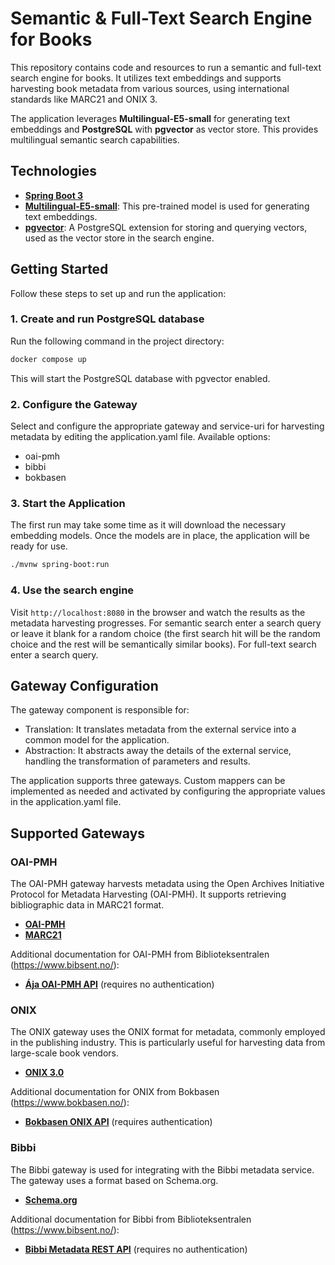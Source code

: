 # Semantic & Full-Text Search Engine for Books

This repository contains code and resources to run a semantic and full-text search engine for books. It utilizes text
embeddings and supports harvesting book metadata from various sources, using international standards like MARC21 and
ONIX 3.

The application leverages **Multilingual-E5-small** for generating text embeddings and **PostgreSQL** with **pgvector**
as vector store. This provides multilingual semantic search capabilities.

## Technologies

- **[Spring Boot 3](https://spring.io/projects/spring-boot)**
- **[Multilingual-E5-small](https://huggingface.co/intfloat/multilingual-e5-small)**: This pre-trained model is used for
  generating text embeddings.
- **[pgvector](https://github.com/pgvector/pgvector)**: A PostgreSQL extension for storing and querying vectors, used as
  the vector store in the search engine.

## Getting Started

Follow these steps to set up and run the application:

### 1. Create and run PostgreSQL database

Run the following command in the project directory:

```bash
docker compose up
```

This will start the PostgreSQL database with pgvector enabled.

### 2. Configure the Gateway

Select and configure the appropriate gateway and service-uri for harvesting metadata by editing the application.yaml
file. Available options:

- oai-pmh
- bibbi
- bokbasen

### 3. Start the Application

The first run may take some time as it will download the necessary embedding models. Once the models are in place, the
application will be ready for use.

```bash
./mvnw spring-boot:run
```

### 4. Use the search engine

Visit ```http://localhost:8080``` in the browser and watch the results as the metadata harvesting progresses. For
semantic search enter a search query or leave it blank for a random choice (the first search hit will be the random
choice and the rest will be semantically similar books). For full-text search enter a search query.

## Gateway Configuration

The gateway component is responsible for:

- Translation: It translates metadata from the external service into a common model for the application.
- Abstraction: It abstracts away the details of the external service, handling the transformation of parameters and
  results.

The application supports three gateways. Custom mappers can be implemented as needed and activated by configuring the
appropriate values in the application.yaml file.

## Supported Gateways

### OAI-PMH

The OAI-PMH gateway harvests metadata using the Open Archives Initiative Protocol for Metadata Harvesting (OAI-PMH). It
supports retrieving bibliographic data in MARC21 format.

- **[OAI-PMH](https://www.openarchives.org/pmh/)**
- **[MARC21](https://www.loc.gov/marc/bibliographic/)**

Additional documentation for OAI-PMH from Biblioteksentralen (https://www.bibsent.no/):

- **[Ája OAI-PMH API](https://doc.aja.bs.no/hente/bibliografiske-data/oai-pmh.html)** (requires no authentication)

### ONIX

The ONIX gateway uses the ONIX format for metadata, commonly employed in the publishing industry. This is particularly
useful for harvesting data from large-scale book vendors.

- **[ONIX 3.0](https://www.editeur.org/93/Release-3.0-and-3.1-Downloads/)**

Additional documentation for ONIX from Bokbasen (https://www.bokbasen.no/):

- **[Bokbasen ONIX API](https://bokbasen.jira.com/wiki/spaces/api/pages/67993632/ONIX)** (requires authentication)

### Bibbi

The Bibbi gateway is used for integrating with the Bibbi metadata service. The gateway uses a format based on
Schema.org.

- **[Schema.org](https://schema.org/)**

Additional documentation for Bibbi from Biblioteksentralen (https://www.bibsent.no/):

- **[Bibbi Metadata REST API](https://bibliografisk.bs.no/#/)** (requires no authentication)
